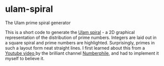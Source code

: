# ulam-spiral
The Ulam prime spiral generator

This is a short code to generate the <a href="https://en.wikipedia.org/wiki/Ulam_spiral">Ulam spiral</a> - a 2D graphical representation of the distribution of prime numbers. Integers are laid out in a square spiral and prime numbers are highlighted. Surprisingly, primes in such a layout form neat straight lines. I first learned about this from a <a href="https://www.youtube.com/watch?v=iFuR97YcSLM"> Youtube video </a> by the brilliant channel <a href=https://www.youtube.com/channel/UCoxcjq-8xIDTYp3uz647V5A>Numberphile</a>, and had to implement it myself to believe it.

